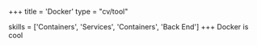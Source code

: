 +++
title = 'Docker'
type = "cv/tool"

skills = ['Containers', 'Services', 'Containers', 'Back End']
+++
Docker is cool
